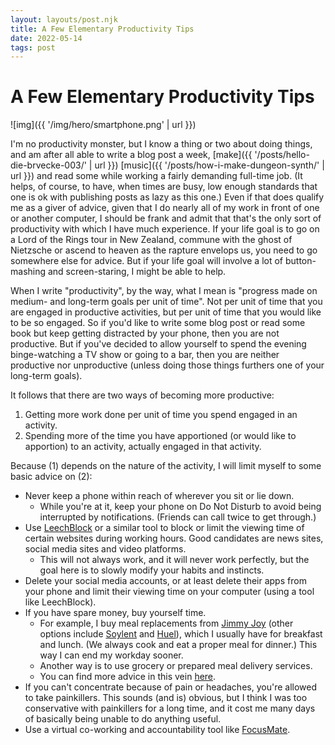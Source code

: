 ```yaml
---
layout: layouts/post.njk
title: A Few Elementary Productivity Tips
date: 2022-05-14
tags: post
---
```


# A Few Elementary Productivity Tips

![img]({{ '/img/hero/smartphone.png' | url }})

I'm no productivity monster, but I know a thing or two about doing things, and am after all able to write a blog post a week, [make]({{ '/posts/hello-die-brvecke-003/' | url }}) [music]({{ '/posts/how-i-make-dungeon-synth/' | url }}) and read some while working a fairly demanding full-time job. (It helps, of course, to have, when times are busy, low enough standards that one is ok with publishing posts as lazy as this one.) Even if that does qualify me as a giver of advice, given that I do nearly all of my work in front of one or another computer, I should be frank and admit that that's the only sort of productivity with which I have much experience. If your life goal is to go on a Lord of the Rings tour in New Zealand, commune with the ghost of Nietzsche or ascend to heaven as the rapture envelops us, you need to go somewhere else for advice. But if your life goal will involve a lot of button-mashing and screen-staring, I might be able to help.

When I write "productivity", by the way, what I mean is "progress made on medium- and long-term goals per unit of time". Not per unit of time that you are engaged in productive activities, but per unit of time that you would like to be so engaged. So if you'd like to write some blog post or read some book but keep getting distracted by your phone, then you are not productive. But if you've decided to allow yourself to spend the evening binge-watching a TV show or going to a bar, then you are neither productive nor unproductive (unless doing those things furthers one of your long-term goals).

It follows that there are two ways of becoming more productive:

1. Getting more work done per unit of time you spend engaged in an activity.
2. Spending more of the time you have apportioned (or would like to apportion) to an activity, actually engaged in that activity.

Because (1) depends on the nature of the activity, I will limit myself to some basic advice on (2):

- Never keep a phone within reach of wherever you sit or lie down.
  - While you're at it, keep your phone on Do Not Disturb to avoid being interrupted by notifications. (Friends can call twice to get through.)
- Use [LeechBlock](https://www.proginosko.com/leechblock/) or a similar tool to block or limit the viewing time of certain websites during working hours. Good candidates are news sites, social media sites and video platforms.
  - This will not always work, and it will never work perfectly, but the goal here is to slowly modify your habits and instincts.
- Delete your social media accounts, or at least delete their apps from your phone and limit their viewing time on your computer (using a tool like LeechBlock).
- If you have spare money, buy yourself time.
  - For example, I buy meal replacements from [Jimmy Joy](https://jimmyjoy.com/) (other options include [Soylent](https://soylent.com/) and [Huel](https://huel.com/)), which I usually have for breakfast and lunch. (We always cook and eat a proper meal for dinner.) This way I can end my workday sooner.
  - Another way is to use grocery or prepared meal delivery services.
  - You can find more advice in this vein [here](https://forum.effectivealtruism.org/posts/g86DhzTNQmzo3nhLE/what-are-your-favourite-ways-to-buy-time).
- If you can't concentrate because of pain or headaches, you're allowed to take painkillers. This sounds (and is) obvious, but I think I was too conservative with painkillers for a long time, and it cost me many days of basically being unable to do anything useful.
- Use a virtual co-working and accountability tool like [FocusMate](https://www.focusmate.com/).
